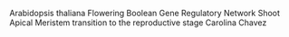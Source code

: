 Arabidopsis thaliana Flowering Boolean Gene Regulatory Network
Shoot Apical Meristem transition to the reproductive stage
Carolina Chavez
